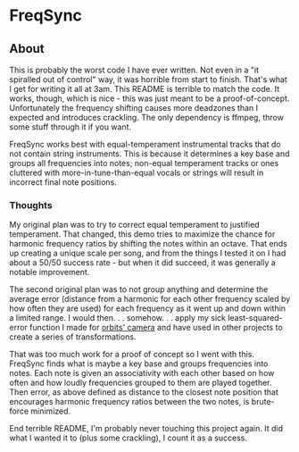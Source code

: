 # FreqSync
## About
This is probably the worst code I have ever written. Not even in a "it spiralled out of control" way, it was horrible from start to finish. That's what I get for writing it all at 3am. This README is terrible to match the code.
It works, though, which is nice - this was just meant to be a proof-of-concept. Unfortunately the frequency shifting causes more deadzones than I expected and introduces crackling.
The only dependency is ffmpeg, throw some stuff through it if you want.

FreqSync works best with equal-temperament instrumental tracks that do not contain string instruments. This is because it determines a key base and groups all frequencies into notes; non-equal temperament tracks or ones cluttered with more-in-tune-than-equal vocals or strings will result in incorrect final note positions.

### Thoughts
My original plan was to try to correct equal temperament to justified temperament. That changed, this demo tries to maximize the chance for harmonic frequency ratios by shifting the notes within an octave. That ends up creating a unique scale per song, and from the things I tested it on I had about a 50/50 success rate - but when it did succeed, it was generally a notable improvement.

The second original plan was to not group anything and determine the average error (distance from a harmonic for each other frequency scaled by how often they are used) for each frequency as it went up and down within a limited range. I would then. . . somehow. . . apply my sick least-squared-error function I made for [orbits' camera](https://github.com/IsaacElenbaas/orbits/blob/master/orbits.pde#L93-L105) and have used in other projects to create a series of transformations.

That was too much work for a proof of concept so I went with this. FreqSync finds what is maybe a key base and groups frequencies into notes. Each note is given an associativity with each other based on how often and how loudly frequencies grouped to them are played together. Then error, as above defined as distance to the closest note position that encourages harmonic frequency ratios between the two notes, is brute-force minimized.

End terrible README, I'm probably never touching this project again. It did what I wanted it to (plus some crackling), I count it as a success.
